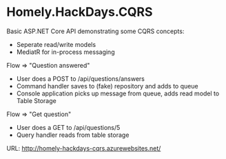 # Homely.HackDays.CQRS
Basic ASP.NET Core API demonstrating some CQRS concepts:
- Seperate read/write models
- MediatR for in-process messaging

Flow => "Question answered"
- User does a POST to /api/questions/answers
- Command handler saves to (fake) repository and adds to queue
- Console application picks up message from queue, adds read model to Table Storage

Flow => "Get question"
- User does a GET to /api/questions/5
- Query handler reads from table storage

URL: http://homely-hackdays-cqrs.azurewebsites.net/